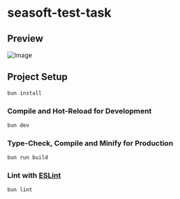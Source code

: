 # seasoft-test-task

## Preview

![Image](https://github.com/user-attachments/assets/c6808456-da71-4926-885d-d2d16bcf3059)

## Project Setup

```sh
bun install
```

### Compile and Hot-Reload for Development

```sh
bun dev
```

### Type-Check, Compile and Minify for Production

```sh
bun run build
```

### Lint with [ESLint](https://eslint.org/)

```sh
bun lint
```
